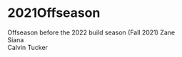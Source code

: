 # 2021Offseason
Offseason before the 2022 build season (Fall 2021)
Zane 
<br /> Siana <br />
Calvin Tucker